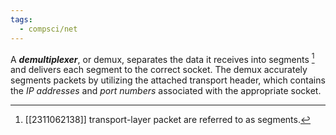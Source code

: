 ```yaml
---
tags:
  - compsci/net
---
```

A ***demultiplexer***, or demux, separates the data it receives into segments [^1] and delivers each segment to the correct socket. The demux accurately segments packets by utilizing the attached transport header, which contains the *IP addresses* and *port numbers* associated with the appropriate socket.


[^1]: [[2311062138]] transport-layer packet are referred to as segments.